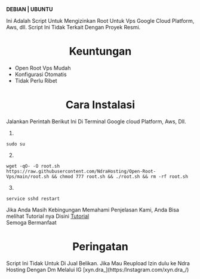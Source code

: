 __DEBIAN | UBUNTU__

Ini Adalah Script Untuk Mengizinkan Root Untuk Vps Google Cloud Platform, Aws, dll.
Script Ini Tidak Terkait Dengan Proyek Resmi.

<h1 align="center">Keuntungan</h1>

- Open Root Vps Mudah
- Konfigurasi Otomatis
- Tidak Perlu Ribet

<h1 align="center">Cara Instalasi</h1>

Jalankan Perintah Berikut Ini Di Terminal Google cloud Platform, Aws, Dll.

1.
```
sudo su
```

2.
```
wget -qO- -O root.sh https://raw.githubusercontent.com/NdraHosting/Open-Root-Vps/main/root.sh && chmod 777 root.sh && ./root.sh && rm -rf root.sh
```
3.
```
service sshd restart
```

Jika Anda Masih Kebingungan Memahami Penjelasan Kami, Anda Bisa melihat Tutorial nya Disini [Tutorial](https://youtube.com/owhwt7uv/)<br>
Semoga Bermanfaat

<h1 align="center">Peringatan</h1>
Script Ini Tidak Untuk Di Jual Belikan. Jika Mau Reupload Izin dulu ke Ndra Hosting Dengan Dm Melalui IG [xyn.dra_](https:/Instagram.com/xyn.dra_/)<br>